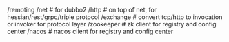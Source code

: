 /remoting
    /net   # for dubbo2
    /http  # on top of net, for hessian/rest/grpc/triple protocol
    /exchange # convert tcp/http to invocation or invoker for protocol layer 
    /zookeeper # zk client for registry and config center
    /nacos  # nacos client for registry and config center 